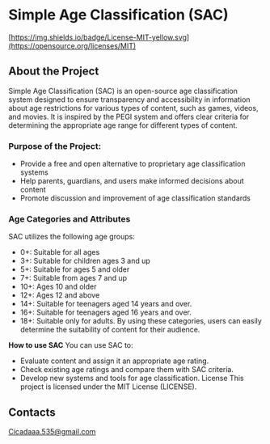 # Simple Age Classification (SAC)

[https://img.shields.io/badge/License-MIT-yellow.svg](https://opensource.org/licenses/MIT)

## About the Project
Simple Age Classification (SAC) is an open-source age classification system designed to ensure transparency and accessibility in information about age restrictions for various types of content, such as games, videos, and movies. It is inspired by the PEGI system and offers clear criteria for determining the appropriate age range for different types of content.

### Purpose of the Project:
- Provide a free and open alternative to proprietary age classification systems
- Help parents, guardians, and users make informed decisions about content
- Promote discussion and improvement of age classification standards
  
### Age Categories and Attributes
SAC utilizes the following age groups:
- 0+: Suitable for all ages
- 3+: Suitable for children ages 3 and up
- 5+: Suitable for ages 5 and older
- 7+: Suitable from ages 7 and up
- 10+: Ages 10 and older
- 12+: Ages 12 and above
- 14+: Suitable for teenagers aged 14 years and over.
- 16+: Suitable for teenagers aged 16 years and over. 
- 18+: Suitable only for adults.
By using these categories, users can easily determine the suitability of content for their audience.

**How to use SAC**
You can use SAC to: 
- Evaluate content and assign it an appropriate age rating. 
- Check existing age ratings and compare them with SAC criteria. 
- Develop new systems and tools for age classification.
License
This project is licensed under the MIT License (LICENSE).


## Contacts

Cicadaaa.535@gmail.com
